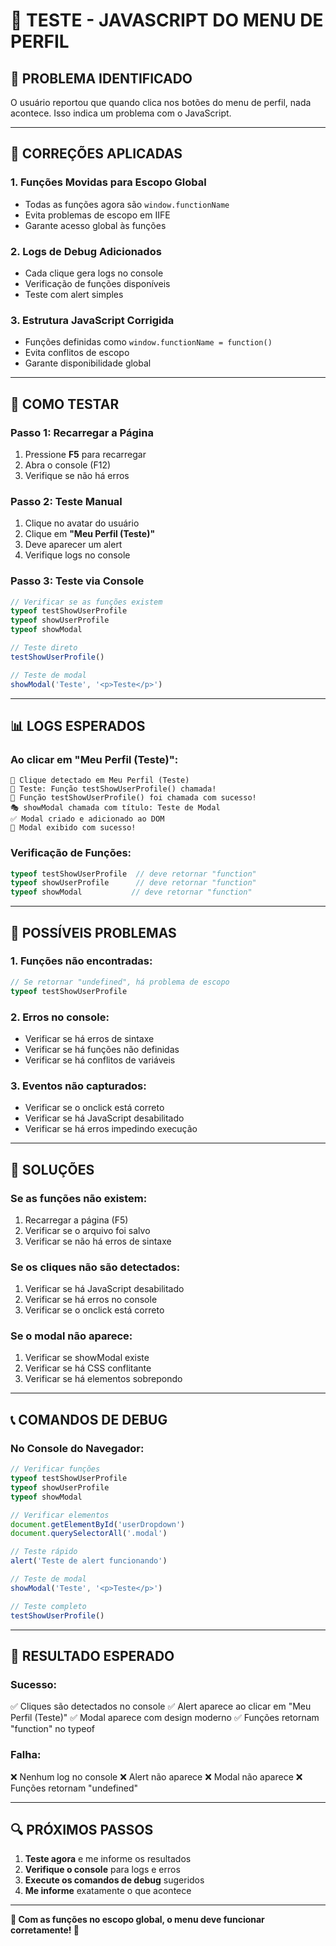 # 🧪 TESTE - JAVASCRIPT DO MENU DE PERFIL

## 🚨 **PROBLEMA IDENTIFICADO**

O usuário reportou que quando clica nos botões do menu de perfil, nada acontece. Isso indica um problema com o JavaScript.

---

## 🔧 **CORREÇÕES APLICADAS**

### 1. **Funções Movidas para Escopo Global**
- Todas as funções agora são `window.functionName`
- Evita problemas de escopo em IIFE
- Garante acesso global às funções

### 2. **Logs de Debug Adicionados**
- Cada clique gera logs no console
- Verificação de funções disponíveis
- Teste com alert simples

### 3. **Estrutura JavaScript Corrigida**
- Funções definidas como `window.functionName = function()`
- Evita conflitos de escopo
- Garante disponibilidade global

---

## 🎯 **COMO TESTAR**

### **Passo 1: Recarregar a Página**
1. Pressione **F5** para recarregar
2. Abra o console (F12)
3. Verifique se não há erros

### **Passo 2: Teste Manual**
1. Clique no avatar do usuário
2. Clique em **"Meu Perfil (Teste)"**
3. Deve aparecer um alert
4. Verifique logs no console

### **Passo 3: Teste via Console**
```javascript
// Verificar se as funções existem
typeof testShowUserProfile
typeof showUserProfile
typeof showModal

// Teste direto
testShowUserProfile()

// Teste de modal
showModal('Teste', '<p>Teste</p>')
```

---

## 📊 **LOGS ESPERADOS**

### **Ao clicar em "Meu Perfil (Teste)":**
```
🧪 Clique detectado em Meu Perfil (Teste)
🧪 Teste: Função testShowUserProfile() chamada!
🧪 Função testShowUserProfile() foi chamada com sucesso!
🎭 showModal chamada com título: Teste de Modal
✅ Modal criado e adicionado ao DOM
🎉 Modal exibido com sucesso!
```

### **Verificação de Funções:**
```javascript
typeof testShowUserProfile  // deve retornar "function"
typeof showUserProfile      // deve retornar "function"
typeof showModal           // deve retornar "function"
```

---

## 🚨 **POSSÍVEIS PROBLEMAS**

### **1. Funções não encontradas:**
```javascript
// Se retornar "undefined", há problema de escopo
typeof testShowUserProfile
```

### **2. Erros no console:**
- Verificar se há erros de sintaxe
- Verificar se há funções não definidas
- Verificar se há conflitos de variáveis

### **3. Eventos não capturados:**
- Verificar se o onclick está correto
- Verificar se há JavaScript desabilitado
- Verificar se há erros impedindo execução

---

## 🔧 **SOLUÇÕES**

### **Se as funções não existem:**
1. Recarregar a página (F5)
2. Verificar se o arquivo foi salvo
3. Verificar se não há erros de sintaxe

### **Se os cliques não são detectados:**
1. Verificar se há JavaScript desabilitado
2. Verificar se há erros no console
3. Verificar se o onclick está correto

### **Se o modal não aparece:**
1. Verificar se showModal existe
2. Verificar se há CSS conflitante
3. Verificar se há elementos sobrepondo

---

## 📞 **COMANDOS DE DEBUG**

### **No Console do Navegador:**
```javascript
// Verificar funções
typeof testShowUserProfile
typeof showUserProfile
typeof showModal

// Verificar elementos
document.getElementById('userDropdown')
document.querySelectorAll('.modal')

// Teste rápido
alert('Teste de alert funcionando')

// Teste de modal
showModal('Teste', '<p>Teste</p>')

// Teste completo
testShowUserProfile()
```

---

## 🎉 **RESULTADO ESPERADO**

### **Sucesso:**
✅ Cliques são detectados no console
✅ Alert aparece ao clicar em "Meu Perfil (Teste)"
✅ Modal aparece com design moderno
✅ Funções retornam "function" no typeof

### **Falha:**
❌ Nenhum log no console
❌ Alert não aparece
❌ Modal não aparece
❌ Funções retornam "undefined"

---

## 🔍 **PRÓXIMOS PASSOS**

1. **Teste agora** e me informe os resultados
2. **Verifique o console** para logs e erros
3. **Execute os comandos de debug** sugeridos
4. **Me informe** exatamente o que acontece

---

**🚀 Com as funções no escopo global, o menu deve funcionar corretamente! 🚀** 